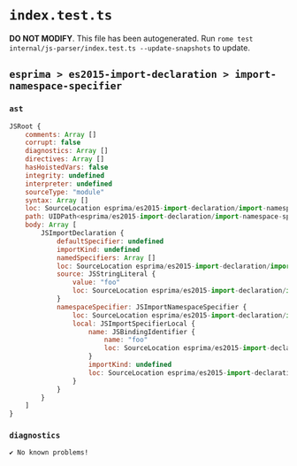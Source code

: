 # `index.test.ts`

**DO NOT MODIFY**. This file has been autogenerated. Run `rome test internal/js-parser/index.test.ts --update-snapshots` to update.

## `esprima > es2015-import-declaration > import-namespace-specifier`

### `ast`

```javascript
JSRoot {
	comments: Array []
	corrupt: false
	diagnostics: Array []
	directives: Array []
	hasHoistedVars: false
	integrity: undefined
	interpreter: undefined
	sourceType: "module"
	syntax: Array []
	loc: SourceLocation esprima/es2015-import-declaration/import-namespace-specifier/input.js 1:0-2:0
	path: UIDPath<esprima/es2015-import-declaration/import-namespace-specifier/input.js>
	body: Array [
		JSImportDeclaration {
			defaultSpecifier: undefined
			importKind: undefined
			namedSpecifiers: Array []
			loc: SourceLocation esprima/es2015-import-declaration/import-namespace-specifier/input.js 1:0-1:27
			source: JSStringLiteral {
				value: "foo"
				loc: SourceLocation esprima/es2015-import-declaration/import-namespace-specifier/input.js 1:21-1:26
			}
			namespaceSpecifier: JSImportNamespaceSpecifier {
				loc: SourceLocation esprima/es2015-import-declaration/import-namespace-specifier/input.js 1:0-1:15
				local: JSImportSpecifierLocal {
					name: JSBindingIdentifier {
						name: "foo"
						loc: SourceLocation esprima/es2015-import-declaration/import-namespace-specifier/input.js 1:12-1:15 (foo)
					}
					importKind: undefined
					loc: SourceLocation esprima/es2015-import-declaration/import-namespace-specifier/input.js 1:12-1:15
				}
			}
		}
	]
}
```

### `diagnostics`

```
✔ No known problems!

```
